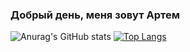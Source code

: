 ### Добрый день, меня зовут Артем


![Anurag's GitHub stats](https://github-readme-stats.vercel.app/api?username=Artem-Usachev&count_private=true&count_private=true&show_icons=true&theme=slateorange)
[![Top Langs](https://github-readme-stats.vercel.app/api/top-langs/?username=Artem-Usachev&layout=compact&theme=slateorange)](https://github.com/anuraghazra/github-readme-stats)
